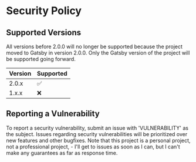 # Security Policy

## Supported Versions

All versions before 2.0.0 will no longer be supported because the project moved to Gatsby in version 2.0.0. Only the Gatsby version of the project will be supported going forward.

| Version | Supported          |
| ------- | ------------------ |
| 2.0.x   | :white_check_mark: |
| 1.x.x   | :x:                |

## Reporting a Vulnerability

To report a security vulnerability, submit an issue with 'VULNERABILITY' as the subject.
Issues regarding security vulnerabilities will be prioritized over new features and other bugfixes. 
Note that this project is a personal project, not a professional project, - I'll get to issues as soon as I can, but I can't make any guarantees as far as response time.
